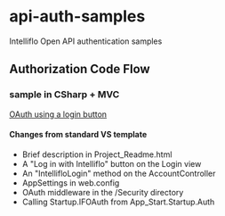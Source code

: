 # api-auth-samples
Intelliflo Open API authentication samples

## Authorization Code Flow 

### sample in CSharp + MVC
[OAuth using a login button](/oauthloginbutton/IF.Samples.OAuth.LoginButton.sln)

#### Changes from standard VS template
 * Brief description in Project_Readme.html
 * A "Log in with Intelliflo" button on the Login view
 * An "IntellifloLogin" method on the AccountController
 * AppSettings in web.config
 * OAuth middleware in the /Security directory
 * Calling Startup.IFOAuth from App_Start.Startup.Auth
